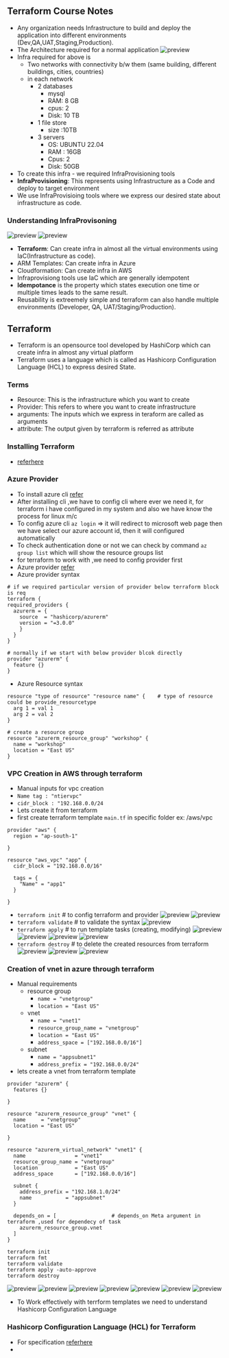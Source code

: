 Terraform Course Notes
-----------------------
* Any organization needs Infrastructure to build and deploy the application into different environments (Dev,QA,UAT,Staging,Production).
* The Architecture required for a normal application 
  ![preview](images/tf1.png)
* Infra required for above is
  * Two networks with connectivity b/w them (same building, different buildings, cities, countries)
  * in each network
    * 2 databases
      * mysql
      * RAM: 8 GB
      * cpus: 2
      * Disk: 10 TB
    * 1 file store
      * size :10TB
    * 3 servers
      * OS: UBUNTU 22.04
      * RAM : 16GB
      * Cpus: 2
      * Disk: 50GB
* To create this infra - we required InfraProvisioning tools
* **InfraProvisioning**: This represents using Infrastructure as a Code and deploy to target environment
* We use InfraProvisioing tools where we express our desired state about infrastructure as code.
### Understanding InfraProvisoning
![preview](images/tf2.png)
![preview](images/tf3.png)
* **Terraform**: Can create infra in almost all the virtual environments using IaC(Infrastructure as code).
* ARM Templates: Can create infra in Azure
* Cloudformation: Can create infra in AWS
* Infraprovisiong tools use IaC which are generally idempotent
* **Idempotance** is the property which states execution one time or multiple times leads to the same result.
* Reusability is extreemely simple and terraform can also handle multiple environments (Developer, QA, UAT/Staging/Production).

## Terraform
* Terraform is an opensource tool developed by HashiCorp which can create infra in almost any virtual platform
* Terraform uses a language which is called as Hashicorp Configuration Language (HCL) to express desired State.
### Terms
* Resource: This is the infrastructure which you want to create
* Provider: This refers to where you want to create infrastructure
* arguments: The inputs which we express in teraform are called as arguments
* attribute: The output given by terraform is referred as attribute
### Installing Terraform
* [referhere](https://developer.hashicorp.com/terraform/downloads)



### Azure Provider
* To install azure cli [refer](https://learn.microsoft.com/en-us/cli/azure/)
* After installing cli ,we have to config cli where ever we need it, for terraform i have configured in my system and also we have know the process for linux m/c
* To config azure cli `az login` => it will redirect to microsoft web page then we have select our azure account id, then it will configured automatically
* To check authentication done or not we can check by command `az group list` which will show the resource groups list
* for terraform to work with ,we need to config provider first
* Azure provider [refer](https://registry.terraform.io/providers/hashicorp/azurerm/latest/docs)
* Azure provider syntax
```t
# if we required particular version of provider below terraform block is req
terraform {
required_providers {
  azurerm = {
    source  = "hashicorp/azurerm"
    version = "=3.0.0"
    }
  }
}

# normally if we start with below provider blcok directly
provider "azurerm" {
  feature {}
}
```
* Azure Resource syntax
```t
resource "type of resource" "resource name" {    # type of resource could be provide_resourcetype
  arg 1 = val 1
  arg 2 = val 2
}

# create a resource group
resource "azurerm_resource_group" "workshop" {
  name = "workshop"
  location = "East US"
}

```
### VPC Creation in AWS through terraform
* Manual inputs for vpc creation
* `Name tag : "ntiervpc"`
* `cidr_block : "192.168.0.0/24`
* Lets create it from terraform
* first create terraform template `main.tf` in specific folder ex: /aws/vpc
```t
provider "aws" {
  region = "ap-south-1"

}

resource "aws_vpc" "app" {
  cidr_block = "192.168.0.0/16"

  tags = {
    "Name" = "app1"
  }

}
```
* `terraform init`    # to config terraform and provider
![preview](images/tf10.png)
![preview](images/tf11.png)
* `terraform validate`  # to validate the syntax
![preview](images/tf12.png)
* `terraform apply`     # to run template tasks (creating, modifying)
![preview](images/tf13.png)
![preview](images/tf14.png)
![preview](images/tf15.png)
![preview](images/tf16.png)
* `terraform destroy`  # to delete the created resources from terraform
![preview](images/tf17.png)
![preview](images/tf18.png)
![preview](images/tf19.png)

### Creation of vnet in azure through terraform
* Manual requirements
  * resource group
    * `name = "vnetgroup"`
    * `location = "East US"`
  * vnet
    * `name = "vnet1"`
    * `resource_group_name = "vnetgroup"`
    * `location = "East US"`
    * `address_space = ["192.168.0.0/16"]`
  * subnet
    * `name = "appsubnet1"`
    * `address_prefix = "192.168.0.0/24"`
* lets create a vnet from terraform template
``` t
provider "azurerm" {
  features {}

}

resource "azurerm_resource_group" "vnet" {
  name     = "vnetgroup"
  location = "East US"

}

resource "azurerm_virtual_network" "vnet1" {
  name                = "vnet1"
  resource_group_name = "vnetgroup"
  location            = "East US"
  address_space       = ["192.168.0.0/16"]

  subnet {
    address_prefix = "192.168.1.0/24"
    name           = "appsubnet"
  }
  
  depends_on = [                  # depends_on Meta argument in terraform ,used for dependecy of task
    azurerm_resource_group.vnet
  ]
}
```
```t
terraform init
terraform fmt
terraform validate
terraform apply -auto-approve
terraform destroy
```
![preview](images/tf20.png)
![preview](images/tf21.png)
![preview](images/tf22.png)
![preview](images/tf23.png)
![preview](images/tf24.png)
![preview](images/tf25.png)
![preview](images/tf26.png)

* To Work effectively with terrform templates we need to understand Hashicorp Configuration Language
### Hashicorp Configuration Language (HCL) for Terraform
* For specification [referhere](https://github.com/hashicorp/hcl/blob/main/hclsyntax/spec.md)
* 
